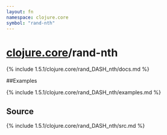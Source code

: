 ```yaml
---
layout: fn
namespace: clojure.core
symbol: "rand-nth"
---
```


# [clojure.core](../)/rand-nth

{% include 1.5.1/clojure.core/rand_DASH_nth/docs.md %}

##Examples

{% include 1.5.1/clojure.core/rand_DASH_nth/examples.md %}
## Source
{% include 1.5.1/clojure.core/rand_DASH_nth/src.md %}

